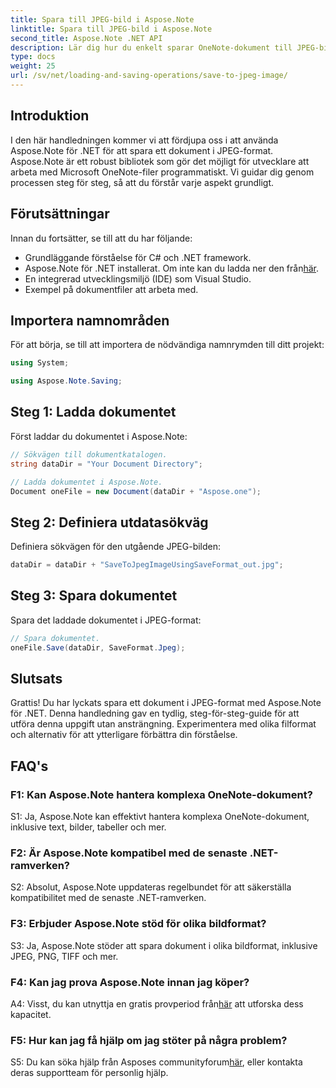 ```yaml
---
title: Spara till JPEG-bild i Aspose.Note
linktitle: Spara till JPEG-bild i Aspose.Note
second_title: Aspose.Note .NET API
description: Lär dig hur du enkelt sparar OneNote-dokument till JPEG-bilder med Aspose.Note för .NET. Steg-för-steg-guide ingår.
type: docs
weight: 25
url: /sv/net/loading-and-saving-operations/save-to-jpeg-image/
---
```

## Introduktion

I den här handledningen kommer vi att fördjupa oss i att använda Aspose.Note för .NET för att spara ett dokument i JPEG-format. Aspose.Note är ett robust bibliotek som gör det möjligt för utvecklare att arbeta med Microsoft OneNote-filer programmatiskt. Vi guidar dig genom processen steg för steg, så att du förstår varje aspekt grundligt.

## Förutsättningar

Innan du fortsätter, se till att du har följande:
- Grundläggande förståelse för C# och .NET framework.
- Aspose.Note för .NET installerat. Om inte kan du ladda ner den från[här](https://releases.aspose.com/note/net/).
- En integrerad utvecklingsmiljö (IDE) som Visual Studio.
- Exempel på dokumentfiler att arbeta med.

## Importera namnområden

För att börja, se till att importera de nödvändiga namnrymden till ditt projekt:

```csharp
using System;

using Aspose.Note.Saving;
```

## Steg 1: Ladda dokumentet

Först laddar du dokumentet i Aspose.Note:

```csharp
// Sökvägen till dokumentkatalogen.
string dataDir = "Your Document Directory";

// Ladda dokumentet i Aspose.Note.
Document oneFile = new Document(dataDir + "Aspose.one");
```

## Steg 2: Definiera utdatasökväg

Definiera sökvägen för den utgående JPEG-bilden:

```csharp
dataDir = dataDir + "SaveToJpegImageUsingSaveFormat_out.jpg";
```

## Steg 3: Spara dokumentet

Spara det laddade dokumentet i JPEG-format:

```csharp
// Spara dokumentet.
oneFile.Save(dataDir, SaveFormat.Jpeg);
```

## Slutsats

Grattis! Du har lyckats spara ett dokument i JPEG-format med Aspose.Note för .NET. Denna handledning gav en tydlig, steg-för-steg-guide för att utföra denna uppgift utan ansträngning. Experimentera med olika filformat och alternativ för att ytterligare förbättra din förståelse.

## FAQ's

### F1: Kan Aspose.Note hantera komplexa OneNote-dokument?

S1: Ja, Aspose.Note kan effektivt hantera komplexa OneNote-dokument, inklusive text, bilder, tabeller och mer.

### F2: Är Aspose.Note kompatibel med de senaste .NET-ramverken?

S2: Absolut, Aspose.Note uppdateras regelbundet för att säkerställa kompatibilitet med de senaste .NET-ramverken.

### F3: Erbjuder Aspose.Note stöd för olika bildformat?

S3: Ja, Aspose.Note stöder att spara dokument i olika bildformat, inklusive JPEG, PNG, TIFF och mer.

### F4: Kan jag prova Aspose.Note innan jag köper?

 A4: Visst, du kan utnyttja en gratis provperiod från[här](https://releases.aspose.com/) att utforska dess kapacitet.

### F5: Hur kan jag få hjälp om jag stöter på några problem?

 S5: Du kan söka hjälp från Asposes communityforum[här](https://forum.aspose.com/c/note/28), eller kontakta deras supportteam för personlig hjälp.